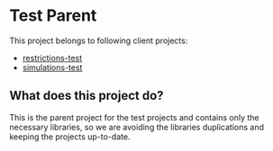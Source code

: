 # Test Parent
This project belongs to following client projects:

* [restrictions-test](https://github.com/eliasnogueira/restrictions-test)
* [simulations-test](https://github.com/eliasnogueira/simulations-test)

## What does this project do?
This is the parent project for the test projects and contains only the necessary libraries, so we are avoiding the 
libraries duplications and keeping the projects up-to-date.